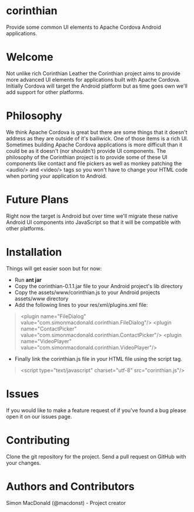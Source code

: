 corinthian
==========

Provide some common UI elements to Apache Cordova Android applications.

Welcome
=======

Not unlike rich Corinthian Leather the Corinthian project aims to provide more advanced UI elements for applications built with Apache Cordova. Initially Cordova will target the Android platform but as time goes own we'll add support for other platforms.

Philosophy
==========

We think Apache Cordova is great but there are some things that it doesn't address as they are outside of it's bailiwick. One of those items is a rich UI. Sometimes building Apache Cordova applications is more difficult than it could be as it doesn't (nor shouldn't) provide UI components. The philosophy of the Corinthian project is to provide some of these UI components like contact and file pickers as well as monkey patching the &lt;audio/&gt; and &lt;video/&gt; tags so you won't have to change your HTML code when porting your application to Android.

Future Plans
============

Right now the target is Android but over time we'll migrate these native Android UI components into JavaScript so that it will be compatible with other platforms.

Installation
============

Things will get easier soon but for now:

* Run **ant jar**
* Copy the corinthian-0.1.1.jar file to your Android project's lib directory
* Copy the assets/www/corinthian.js to your Android projects assets/www directory
* Add the following lines to your res/xml/plugins.xml file:
> &lt;plugin name="FileDialog" value="com.simonmacdonald.corinthian.FileDialog"/&gt;
&lt;plugin name="ContactPicker" value="com.simonmacdonald.corinthian.ContactPicker"/&gt;
&lt;plugin name="VideoPlayer" value="com.simonmacdonald.corinthian.VideoPlayer"/&gt;
* Finally link the corinthian.js file in your HTML file using the script tag.
>&lt;script type="text/javascript" charset="utf-8" src="corinthian.js"/&gt;

Issues
======

If you would like to make a feature request of if you've found a bug please open it on our issues page.

Contributing
============

Clone the git repository for the project.
Send a pull request on GitHub with your changes.

Authors and Contributors
========================

Simon MacDonald (@macdonst) - Project creator